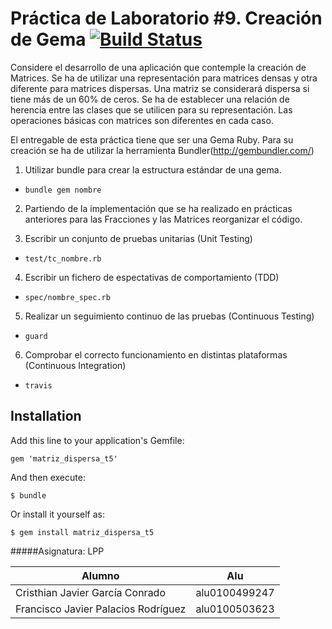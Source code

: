 Práctica de Laboratorio **#9**. Creación de Gema     [![Build Status](https://travis-ci.org/alu0100499247/prac9.png)](https://travis-ci.org/alu0100499247/prac9) 
==========================================================================================================

Considere el desarrollo de una aplicación que contemple la creación de Matrices. Se ha de utilizar una representación para matrices densas y otra diferente para matrices dispersas. Una matriz se considerará dispersa si tiene más de un 60% de ceros. Se ha de establecer una relación de herencia entre las clases que se utilicen para su representación. Las operaciones básicas con matrices son diferentes en cada caso.

El entregable de esta práctica tiene que ser una Gema Ruby. Para su creación se ha de utilizar la herramienta Bundler(http://gembundler.com/)

1. Utilizar bundle para crear la estructura estándar de una gema.

* `bundle gem nombre`

2. Partiendo de la implementación que se ha realizado en prácticas anteriores para las Fracciones y las Matrices reorganizar el código.

3. Escribir un conjunto de pruebas unitarias (Unit Testing)

* `test/tc_nombre.rb`

4. Escribir un fichero de espectativas de comportamiento (TDD)

* `spec/nombre_spec.rb`

5. Realizar un seguimiento continuo de las pruebas (Continuous Testing)

* `guard`

6. Comprobar el correcto funcionamiento en distintas plataformas (Continuous Integration)

* `travis`

## Installation

Add this line to your application's Gemfile:

    gem 'matriz_dispersa_t5'

And then execute:

    $ bundle

Or install it yourself as:

    $ gem install matriz_dispersa_t5

#####Asignatura: LPP

|  Alumno |  Alu  |
|---------|-------|
|  Cristhian Javier García Conrado  |  alu0100499247  |
|  Francisco Javier Palacios Rodríguez  |  alu0100503623  |


